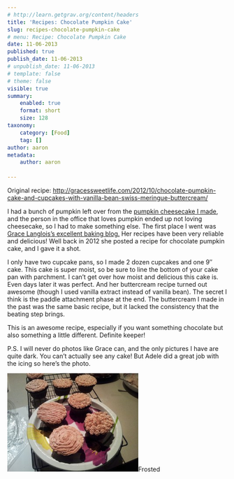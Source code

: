 ```yaml
---
# http://learn.getgrav.org/content/headers
title: 'Recipes: Chocolate Pumpkin Cake'
slug: recipes-chocolate-pumpkin-cake
# menu: Recipe: Chocolate Pumpkin Cake
date: 11-06-2013
published: true
publish_date: 11-06-2013
# unpublish_date: 11-06-2013
# template: false
# theme: false
visible: true
summary:
    enabled: true
    format: short
    size: 128
taxonomy:
    category: [Food]
    tag: []
author: aaron
metadata:
    author: aaron

---
```


Original recipe: <http://gracessweetlife.com/2012/10/chocolate-pumpkin-cake-and-cupcakes-with-vanilla-bean-swiss-meringue-buttercream/>

I had a bunch of pumpkin left over from the [pumpkin cheesecake I made](../recipes-pumpkin-swirl-cheesecake "Recipe: Pumpkin Swirl Cheesecake"), and the person in the office that loves pumpkin ended up not loving cheesecake, so I had to make something else. The first place I went was [Grace Langlois’s excellent baking blog.](http://gracessweetlife.com) Her recipes have been very reliable and delicious! Well back in 2012 she posted a recipe for chocolate pumpkin cake, and I gave it a shot.

I only have two cupcake pans, so I made 2 dozen cupcakes and one 9&Prime; cake. This cake is super moist, so be sure to line the bottom of your cake pan with parchment. I can’t get over how moist and delicious this cake is. Even days later it was perfect. And her buttercream recipe turned out awesome (though I used vanilla extract instead of vanilla bean). The secret I think is the paddle attachment phase at the end. The buttercream I made in the past was the same basic recipe, but it lacked the consistency that the beating step brings.

This is an awesome recipe, especially if you want something chocolate but also something a little different. Definite keeper!

P.S. I will never do photos like Grace can, and the only pictures I have are quite dark. You can’t actually see any cake! But Adele did a great job with the icing so here’s the photo.

[![Frosted](2013-06-09-22.09.47-300x225.jpg)](2013-06-09-22.09.47.jpg)Frosted

